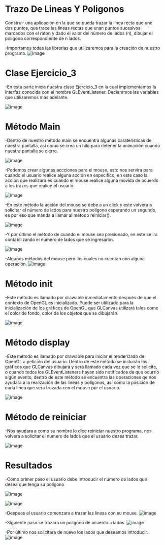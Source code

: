 # Trazo De Lineas Y Poligonos
Construir una aplicación en la que se pueda trazar la línea recta
que une dos puntos, que trace las líneas rectas que unan puntos sucesivos marcados con el
ratón y dado el valor del número de lados (n), dibujar el polígono correspondiente de n lados. 

-Importamos todas las librerias que utilizaremos para la creación de nuestro programa.
![image](https://user-images.githubusercontent.com/71079322/132070962-4e954679-a05b-4542-bb5f-6630850d6ee8.png)

# Clase Ejercicio_3
-En esta parte inicia nuestra clase Ejercicio_3 en la cual implementamos la interfaz conocida con el nombre GLEventListener. Declaramos las variables que utilizaremos más adelante.

![image](https://user-images.githubusercontent.com/71079322/132071921-267050cb-662c-4fa3-bab6-4e8c0286f3c2.png)

# Método Main
-Dentro de nuestro método main se encuentra algunas caraterísticas de nuestra pantalla, así como se crea un hilo para detener la animación cuando nuestra pantalla se cierre.

![image](https://user-images.githubusercontent.com/71079322/132072195-8fffe314-fb80-4b25-a61a-888e96e5f500.png)

-Podemos crear algunas accciones para el mouse, esto nos servira para cuando el usuario realice alguna acción en especifico, en este caso la accion que realizara es 
cuando el mouse realice alguna movida de acuerdo a los trazos que realice el usuario.

![image](https://user-images.githubusercontent.com/71079322/132072730-af4c86b9-7ef5-43a2-9ab4-2d6275a43175.png)

-En este método la acción del mouse se debe a un click y este volvera a solicitar el número de lados para nuestro polígono esperando un segundo, es por eso que manda a llamar al método reiniciar().

![image](https://user-images.githubusercontent.com/71079322/132102710-77ddb9f3-bc37-4668-ad23-b4c1b8c835e0.png)

-Y por último el método de cuando el mouse sea presionado, en este se ira contabilizando el numero de lados que se ingresaron.

![image](https://user-images.githubusercontent.com/71079322/132073307-b6713f52-c2b0-4bc1-b958-45264acbe5d8.png)

-Algunos métodos del mouse pero los cuales no cuentan con alguna operación.
![image](https://user-images.githubusercontent.com/71079322/132073336-6003d8ba-facd-415f-9e9c-e570fee6fcc0.png)

# Método init
-Este método es llamado por drawable inmediatamente después de que el contexto de OpenGL es inicializado. Puede ser utilizado para la inicialización de los gráficos de OpenGL que GLCanvas utilizará tales como el color de fondo, color de los objetos que se dibujarán.

![image](https://user-images.githubusercontent.com/71079322/132073411-0b7a1dbb-1f46-401d-8820-6158056dab47.png)

# Método display
-Este método es llamado por drawable para iniciar el renderizado de OpenGL a petición del usuario. Dentro de este método se incluirán los gráficos que GLCanvas dibujará y será llamado cada vez que se le solicite, o cuando todos los GLEventListeners hayan sido notificados de que ocurrió algún evento, dentro de este método se encuentra las operaciones qe nos ayudara a la realización de las lineas y poligonos, así como la posición de cada línea que sera trazada con el mouse por el usuario.

![image](https://user-images.githubusercontent.com/71079322/132101951-1d7ad809-3260-4f50-b447-9a8a51043859.png)

# Método de reiniciar
-Nos ayudara a como su nombre lo dice reiniciar nuestro programa, nos volvera a solicitar el numero de lados que el usuario desea trazar.

![image](https://user-images.githubusercontent.com/71079322/132074125-21148c41-85d9-473e-8325-bae6a13cb74b.png)

#                                          Resultados
-Como primer paso el usuario debe introducir el número de lados que desea que tenga su polígono

![image](https://user-images.githubusercontent.com/71079322/132102001-9cd35c71-2cc1-4410-81fd-bebedcb1aeda.png)

![image](https://user-images.githubusercontent.com/71079322/132102009-a7af40b4-b308-44fe-8edf-af7b0aee4512.png)

-Despues el usuario comenzara a trazar las lineas con su mouse.
![image](https://user-images.githubusercontent.com/71079322/132102870-7bb0138e-7a95-40b5-9ed2-1e466af8bf5b.png)

-Siguiente paso se trazara un polígono de acuerdo a lados.
![image](https://user-images.githubusercontent.com/71079322/132102936-66b5b157-17dd-4f5b-8df7-48bc1abc76d3.png)

-Por último nos solicitara de nuevo los lados que deseamos introducir.
![image](https://user-images.githubusercontent.com/71079322/132102970-66240f89-b6f8-40a1-a708-90bd155f37a8.png)



                                    


